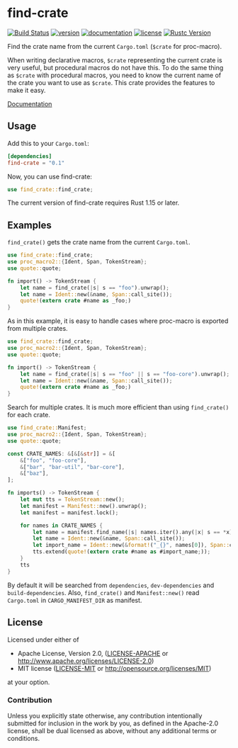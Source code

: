 # find-crate

[![Build Status](https://travis-ci.com/taiki-e/find-crate.svg?branch=master)](https://travis-ci.com/taiki-e/find-crate)
[![version](https://img.shields.io/crates/v/find-crate.svg)](https://crates.io/crates/find-crate/)
[![documentation](https://docs.rs/find-crate/badge.svg)](https://docs.rs/find-crate/)
[![license](https://img.shields.io/crates/l/find-crate.svg)](https://crates.io/crates/find-crate/)
[![Rustc Version](https://img.shields.io/badge/rustc-1.15+-lightgray.svg)](https://blog.rust-lang.org/2017/02/02/Rust-1.15.html)

Find the crate name from the current `Cargo.toml` (`$crate` for proc-macro).

When writing declarative macros, `$crate` representing the current crate is very useful, but procedural macros do not have this. To do the same thing as `$crate` with procedural macros, you need to know the current name of the crate you want to use as `$crate`. This crate provides the features to make it easy.

[Documentation](https://docs.rs/find-crate/)

## Usage

Add this to your `Cargo.toml`:

```toml
[dependencies]
find-crate = "0.1"
```

Now, you can use find-crate:

```rust
use find_crate::find_crate;
```

The current version of find-crate requires Rust 1.15 or later.

## Examples

`find_crate()` gets the crate name from the current `Cargo.toml`.

```rust
use find_crate::find_crate;
use proc_macro2::{Ident, Span, TokenStream};
use quote::quote;

fn import() -> TokenStream {
    let name = find_crate(|s| s == "foo").unwrap();
    let name = Ident::new(&name, Span::call_site());
    quote!(extern crate #name as _foo;)
}
```

As in this example, it is easy to handle cases where proc-macro is exported from multiple crates.

```rust
use find_crate::find_crate;
use proc_macro2::{Ident, Span, TokenStream};
use quote::quote;

fn import() -> TokenStream {
    let name = find_crate(|s| s == "foo" || s == "foo-core").unwrap();
    let name = Ident::new(&name, Span::call_site());
    quote!(extern crate #name as _foo;)
}
```

Search for multiple crates. It is much more efficient than using `find_crate()` for each crate.

```rust
use find_crate::Manifest;
use proc_macro2::{Ident, Span, TokenStream};
use quote::quote;

const CRATE_NAMES: &[&[&str]] = &[
    &["foo", "foo-core"],
    &["bar", "bar-util", "bar-core"],
    &["baz"],
];

fn imports() -> TokenStream {
    let mut tts = TokenStream::new();
    let manifest = Manifest::new().unwrap();
    let manifest = manifest.lock();

    for names in CRATE_NAMES {
        let name = manifest.find_name(|s| names.iter().any(|x| s == *x)).unwrap();
        let name = Ident::new(&name, Span::call_site());
        let import_name = Ident::new(&format!("_{}", names[0]), Span::call_site());
        tts.extend(quote!(extern crate #name as #import_name;));
    }
    tts
}
```

By default it will be searched from `dependencies`, `dev-dependencies` and `build-dependencies`.
Also, `find_crate()` and `Manifest::new()` read `Cargo.toml` in `CARGO_MANIFEST_DIR` as manifest.

## License

Licensed under either of

* Apache License, Version 2.0, ([LICENSE-APACHE](LICENSE-APACHE) or <http://www.apache.org/licenses/LICENSE-2.0>)
* MIT license ([LICENSE-MIT](LICENSE-MIT) or <http://opensource.org/licenses/MIT>)

at your option.

### Contribution

Unless you explicitly state otherwise, any contribution intentionally submitted for inclusion in the work by you, as defined in the Apache-2.0 license, shall be dual licensed as above, without any additional terms or conditions.
